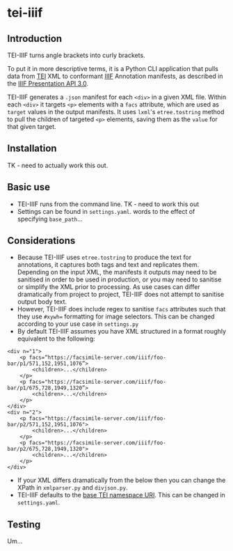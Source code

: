 # tei-iiif

## Introduction
TEI-IIIF turns angle brackets into curly brackets. 

To put it in more descriptive terms, it is a Python CLI application that pulls data from [TEI](https://tei-c.org) XML to conformant [IIIF](https://iiif.io) Annotation manifests, as described in the [IIIF Presentation API 3.0](https://iiif.io/api/presentation/3.0/#56-annotation).

TEI-IIIF generates a `.json` manifest for each `<div>` in a given XML file. Within each `<div>` it targets `<p>` elements with a `facs` attribute, which are used as `target` values in the output manifests. It uses `lxml`'s `etree.tostring` method to pull the children of targeted `<p>` elements, saving them as the `value` for that given target. 

## Installation

TK - need to actually work this out.

## Basic use
- TEI-IIIF runs from the command line. TK - need to work this out
- Settings can be found in `settings.yaml`. words to the effect of specifying `base_path`...

## Considerations
- Because TEI-IIIF uses `etree.tostring` to produce the text for annotations, it captures     both tags and text and replicates them. Depending on the input XML, the manifests it outputs may need to be sanitised in order to be used in production, or you may need to sanitise or simplify the XML prior to processing. As use cases can differ dramatically from project to project, TEI-IIIF does not attempt to sanitise output body text.
- However, TEI-IIIF does include regex to sanitise `facs` attributes such that they use `#xywh=` formatting for image selectors. This can be changed according to your use case in `settings.py`
 - By default TEI-IIIF assumes you have XML structured in a format roughly equivalent to the following:

```
<div n="1">
	<p facs=“https://facsimile-server.com/iiif/foo-bar/p1/571,152,1951,1076”>
		<children>...</children>
	</p>
	<p facs="https://facsimile-server.com/iiif/foo-bar/p1/675,728,1949,1320”>
		<children>...</children>
	</p>
</div>
<div n="2">
	<p facs="https://facsimile-server.com/iiif/foo-bar/p2/571,152,1951,1076">
		<children>...</children>
	</p>
	<p facs="https://facsimile-server.com/iiif/foo-bar/p2/675,728,1949,1320">
		<children>...</children>
	</p>
</div>
```
- If your XML differs dramatically from the below then you can change the XPath in `xmlparser.py` and `divjson.py`.
- TEI-IIIF defaults to the [base TEI namespace URI](http://www.tei-c.org/ns/1.0). This can be changed in `settings.yaml`.

## Testing

Um...

